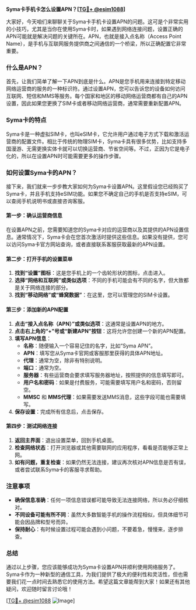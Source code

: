 **Syma卡手机卡怎么设置APN？[[TG💪+ @esim1088](https://t.me/s/esim1088)]**

大家好，今天咱们来聊聊关于Syma卡手机卡设置APN的问题。这可是个非常实用的小技巧，尤其是当你在使用Syma卡时，如果遇到网络连接问题，设置正确的APN可能就是解决问题的关键所在。APN，也就是接入点名称（Access Point Name），是手机与互联网服务提供商之间通信的一个桥梁，所以正确配置它非常重要。

### 什么是APN？

首先，让我们简单了解一下APN到底是什么。APN是您手机用来连接到特定移动网络运营商的服务的一种标识符。通过设置APN，您可以告诉您的设备如何访问互联网、短信和MMS等服务。每个国家和地区的移动网络运营商都有自己的APN设置，因此如果您更换了SIM卡或者移动网络运营商，通常需要重新配置APN。

### Syma卡的特点

Syma卡是一种虚拟SIM卡，也叫eSIM卡，它允许用户通过电子方式下载和激活运营商的配置文件。相比于传统的物理SIM卡，Syma卡具有很多优势，比如支持多国漫游、无需更换实体卡就可以切换运营商、节省空间等。不过，正因为它是电子化的，所以在设置APN时可能需要更多的操作步骤。

### 如何设置Syma卡的APN？

接下来，我们就来一步步教大家如何为Syma卡设置APN。这里假设您已经购买了Syma卡，并且手机支持eSIM功能。如果您不确定自己的手机是否支持eSIM，可以查阅手机说明书或直接咨询客服。

#### 第一步：确认运营商信息

在设置APN之前，您需要知道您的Syma卡对应的运营商以及其提供的APN设置信息。通常情况下，Syma卡会在您首次激活时提供这些信息。如果没有提供，您可以访问Syma卡官方网站查询，或者直接联系客服获取最新的APN设置。

#### 第二步：打开手机的设置菜单

1. **找到“设置”图标**：这是您手机上的一个齿轮形状的图标，点击进入。
2. **选择“网络和互联网”或类似选项**：不同的手机可能会有不同的名字，但大致都是关于网络连接的部分。
3. **找到“移动网络”或“蜂窝数据”**：在这里，您可以管理您的SIM卡设置。

#### 第三步：添加新的APN配置

1. **点击“接入点名称（APN）”或类似选项**：这通常是设置APN的地方。
2. **点击右上角的“+”号或“新建APN”按钮**：这将允许您创建一个新的APN配置。
3. **填写APN信息**：
   - **名称**：随便输入一个容易记住的名字，比如“Syma APN”。
   - **APN**：填写您从Syma卡官网或客服那里获得的具体APN地址。
   - **代理**：通常为空，除非有特别说明。
   - **端口**：通常为空。
   - **服务器**：有些运营商会要求填写服务器地址，按照提供的信息填写即可。
   - **用户名和密码**：如果是付费服务，可能需要填写用户名和密码，否则留空。
   - **MMSC** 和 **MMS代理**：如果需要发送MMS消息，这些字段可能也需要填写。
4. **保存设置**：完成所有信息后，点击保存。

#### 第四步：测试网络连接

1. **返回主界面**：退出设置菜单，回到手机桌面。
2. **检查网络状态**：打开浏览器或其他需要联网的应用程序，看看是否能够正常上网。
3. **如有问题，重复检查**：如果仍然无法连接，建议再次核对APN信息是否有误，或者尝试联系Syma卡的客服寻求帮助。

### 注意事项

- **确保信息准确**：任何一项信息错误都可能导致无法连接网络，所以务必仔细核对。
- **不同设备可能有所不同**：虽然大多数智能手机的操作流程相似，但具体细节可能会因品牌和型号而异。
- **保持耐心**：有时候设置过程可能会遇到小问题，不要着急，慢慢来，逐步排查。

### 总结

通过以上步骤，您应该能够成功为Syma卡设置APN并顺利使用网络服务了。Syma卡作为一种新型的通信工具，为我们提供了极大的便利性和灵活性，但也需要我们花一点时间去熟悉它的使用方法。希望这篇文章能帮到大家！如果还有其他疑问，欢迎随时留言讨论哦！

[[TG💪+ @esim1088](https://t.me/s/esim1088) ![Image](https://i.postimg.cc/4NQfJmqS/Snipaste-2025-05-13-00-14-12.png)]